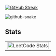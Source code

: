 [![GitHub Streak](https://streak-stats.demolab.com?user=NitinDarker&theme=radical&border_radius=6)](https://git.io/streak-stats)

<picture>
  <source media="(prefers-color-scheme: dark)" srcset="github-snake-dark.svg" />
  <source media="(prefers-color-scheme: light)" srcset="github-snake.svg" />
  <img alt="github-snake" src="github-snake.svg" />
</picture>

## Stats
<table>
  <tr>
<!--     <td width="50%">
      <a href="https://discord.com/users/768679363767697430">
        <img src="https://lanyard.cnrad.dev/api/768679363767697430?animated=false&theme=dark&borderRadius=10px&hideActivity=false&showDisplayName=true" alt="Discord Presence" width="100%">
      </a>
    </td> -->
    <td width="100%">
      <a href="https://leetcode.com/NitinDarker/">
        <img src="https://leetcard.jacoblin.cool/NitinDarker?theme=radical&font=Noto%20Sans%20Mandaic&ext=heatmap" alt="LeetCode Stats" width="100%">
      </a>
    </td>
  </tr>
</table>

